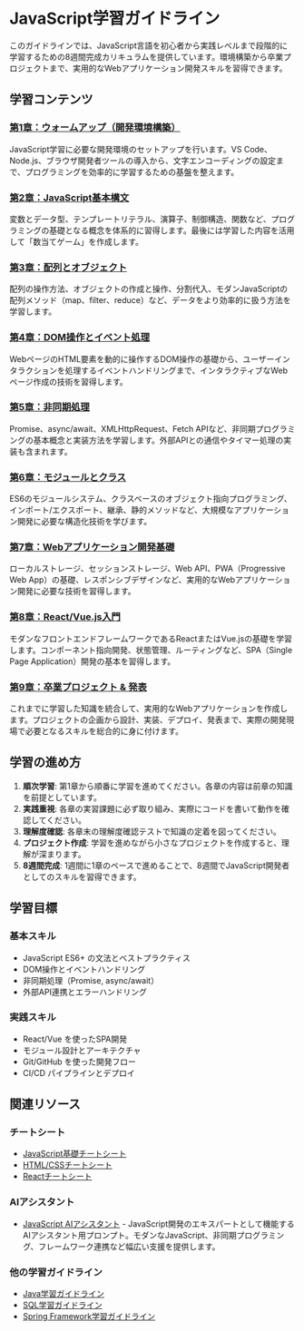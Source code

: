 # JavaScript学習ガイドライン

このガイドラインでは、JavaScript言語を初心者から実践レベルまで段階的に学習するための8週間完成カリキュラムを提供しています。環境構築から卒業プロジェクトまで、実用的なWebアプリケーション開発スキルを習得できます。

## 学習コンテンツ

### [第1章：ウォームアップ（開発環境構築）](https://fcircle-biz.github.io/tech_docs/guide/frontend/javascript/javascript_chapter1.html)
JavaScript学習に必要な開発環境のセットアップを行います。VS Code、Node.js、ブラウザ開発者ツールの導入から、文字エンコーディングの設定まで、プログラミングを効率的に学習するための基盤を整えます。

### [第2章：JavaScript基本構文](https://fcircle-biz.github.io/tech_docs/guide/frontend/javascript/javascript_chapter2.html)
変数とデータ型、テンプレートリテラル、演算子、制御構造、関数など、プログラミングの基礎となる概念を体系的に習得します。最後には学習した内容を活用して「数当てゲーム」を作成します。

### [第3章：配列とオブジェクト](https://fcircle-biz.github.io/tech_docs/guide/frontend/javascript/javascript_chapter3.html)
配列の操作方法、オブジェクトの作成と操作、分割代入、モダンJavaScriptの配列メソッド（map、filter、reduce）など、データをより効率的に扱う方法を学習します。

### [第4章：DOM操作とイベント処理](https://fcircle-biz.github.io/tech_docs/guide/frontend/javascript/javascript_chapter4.html)
WebページのHTML要素を動的に操作するDOM操作の基礎から、ユーザーインタラクションを処理するイベントハンドリングまで、インタラクティブなWebページ作成の技術を習得します。

### [第5章：非同期処理](https://fcircle-biz.github.io/tech_docs/guide/frontend/javascript/javascript_chapter5.html)
Promise、async/await、XMLHttpRequest、Fetch APIなど、非同期プログラミングの基本概念と実装方法を学習します。外部APIとの通信やタイマー処理の実装も含まれます。

### [第6章：モジュールとクラス](https://fcircle-biz.github.io/tech_docs/guide/frontend/javascript/javascript_chapter6.html)
ES6のモジュールシステム、クラスベースのオブジェクト指向プログラミング、インポート/エクスポート、継承、静的メソッドなど、大規模なアプリケーション開発に必要な構造化技術を学びます。

### [第7章：Webアプリケーション開発基礎](https://fcircle-biz.github.io/tech_docs/guide/frontend/javascript/javascript_chapter7.html)
ローカルストレージ、セッションストレージ、Web API、PWA（Progressive Web App）の基礎、レスポンシブデザインなど、実用的なWebアプリケーション開発に必要な技術を習得します。

### [第8章：React/Vue.js入門](https://fcircle-biz.github.io/tech_docs/guide/frontend/javascript/javascript_chapter8.html)
モダンなフロントエンドフレームワークであるReactまたはVue.jsの基礎を学習します。コンポーネント指向開発、状態管理、ルーティングなど、SPA（Single Page Application）開発の基本を習得します。

### [第9章：卒業プロジェクト & 発表](https://fcircle-biz.github.io/tech_docs/guide/frontend/javascript/javascript_chapter9.html)
これまでに学習した知識を統合して、実用的なWebアプリケーションを作成します。プロジェクトの企画から設計、実装、デプロイ、発表まで、実際の開発現場で必要となるスキルを総合的に身に付けます。

## 学習の進め方

1. **順次学習**: 第1章から順番に学習を進めてください。各章の内容は前章の知識を前提としています。
2. **実践重視**: 各章の実習課題に必ず取り組み、実際にコードを書いて動作を確認してください。
3. **理解度確認**: 各章末の理解度確認テストで知識の定着を図ってください。
4. **プロジェクト作成**: 学習を進めながら小さなプロジェクトを作成すると、理解が深まります。
5. **8週間完成**: 1週間に1章のペースで進めることで、8週間でJavaScript開発者としてのスキルを習得できます。

## 学習目標

### 基本スキル
- JavaScript ES6+ の文法とベストプラクティス
- DOM操作とイベントハンドリング
- 非同期処理（Promise, async/await）
- 外部API連携とエラーハンドリング

### 実践スキル
- React/Vue を使ったSPA開発
- モジュール設計とアーキテクチャ
- Git/GitHub を使った開発フロー
- CI/CD パイプラインとデプロイ

## 関連リソース

### チートシート
- [JavaScript基礎チートシート](https://fcircle-biz.github.io/tech_docs/cheatsheet/fundamentals/js-cheatsheet.html)
- [HTML/CSSチートシート](https://fcircle-biz.github.io/tech_docs/cheatsheet/fundamentals/html-css-cheatsheet.html)
- [Reactチートシート](https://fcircle-biz.github.io/tech_docs/cheatsheet/applied/react-cheatsheet.html)

### AIアシスタント
- [JavaScript AIアシスタント](https://fcircle-biz.github.io/tech_docs/prompt/js-assistant-prompt.html) - JavaScript開発のエキスパートとして機能するAIアシスタント用プロンプト。モダンなJavaScript、非同期プログラミング、フレームワーク連携など幅広い支援を提供します。

### 他の学習ガイドライン
- [Java学習ガイドライン](../java/README.md)
- [SQL学習ガイドライン](../sql/README.md)
- [Spring Framework学習ガイドライン](../spring/README.md)
